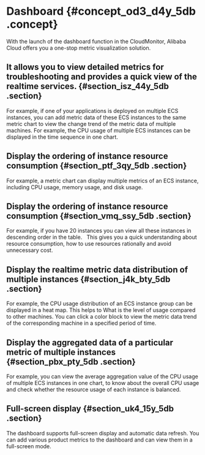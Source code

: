 # Dashboard {#concept_od3_d4y_5db .concept}

With the launch of the dashboard function in the CloudMonitor, Alibaba Cloud offers you a one-stop metric visualization solution.

## It allows you to view detailed metrics for troubleshooting and provides a quick view of the realtime services. {#section_isz_44y_5db .section}

For example, if one of your applications is deployed on multiple ECS instances, you can add metric data of these ECS instances to the same metric chart to view the change trend of the metric data of multiple machines. For example, the CPU usage of multiple ECS instances can be displayed in the time sequence in one chart.

## Display the ordering of instance resource consumption {#section_ptf_3qy_5db .section}

For example, a metric chart can display multiple metrics of an ECS instance, including CPU usage, memory usage, and disk usage.

## Display the ordering of instance resource consumption {#section_vmq_ssy_5db .section}

For example, if you have 20 instances you can view all these instances in descending order in the table.   This gives you a quick understanding about resource consumption, how to use resources rationally and avoid unnecessary cost.

## Display the realtime metric data distribution of multiple instances {#section_j4k_bty_5db .section}

For example, the CPU usage distribution of an ECS instance group can be displayed in a heat map. This helps to What is the level of usage compared to other machines. You can click a color block to view the metric data trend of the corresponding machine in a specified period of time.

## Display the aggregated data of a particular metric of multiple instances {#section_pbx_pty_5db .section}

For example, you can view the average aggregation value of the CPU usage of multiple ECS instances in one chart, to know about the overall CPU usage and check whether the resource usage of each instance is balanced.

## Full-screen display {#section_uk4_15y_5db .section}

The dashboard supports full-screen display and automatic data refresh. You can add various product metrics to the dashboard and can view them in a full-screen mode.

